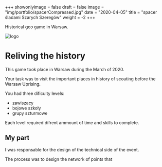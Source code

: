 +++
showonlyimage = false
draft = false
image = "img/portfolio/spacerCompressed.jpg"
date = "2020-04-05"
title = "spacer śladami Szarych Szeregów"
weight = -2
+++

Historical geo game in Warsaw.
<!--more-->

![logo](/img/portfolio/spacerCompressed.jpg)

# Reliving the history

This game took place in Warsaw during the March of 2020. 

Your task was to visit the important places in history of scouting before the Warsaw Uprising.

You had three dificulty levels:
* zawiszacy
* bojowe szkoły 
* grupy szturmowe



Each level required difrent ammount of time and skills to complete.

## My part

I was responsable for the design of the technical side of the event.

The process was to design the network of points that 

